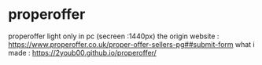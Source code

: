 # properoffer
properoffer light 
only in pc (secreen :1440px)
the origin website :
https://www.properoffer.co.uk/proper-offer-sellers-pg##submit-form
what i made :
https://2youb00.github.io/properoffer/
